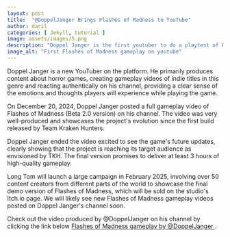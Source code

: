 ```yaml
---
layout: post
title:  "@DoppelJanger Brings Flashes of Madness to YouTube"
author: daril
categories: [ Jekyll, tutorial ]
image: assets/images/5.png
description: "Doppel Janger is the first youtuber to do a playtest of Flashes of Madness in his channel"
image_alt: "First Flashes of Madness gameplay on youtube"
---
```

Doppel Janger is a new YouTuber on the platform. He primarily produces content about horror games, creating gameplay videos of indie titles in this genre and reacting authentically on his channel, providing a clear sense of the emotions and thoughts players will experience while playing the game.

On December 20, 2024, Doppel Janger posted a full gameplay video of Flashes of Madness (Beta 2.0 version) on his channel. The video was very well-produced and showcases the project's evolution since the first build released by Team Kraken Hunters.

Doppel Janger ended the video excited to see the game's future updates, clearly showing that the project is reaching its target audience as envisioned by TKH. The final version promises to deliver at least 3 hours of high-quality gameplay.

Long Tom will launch a large campaign in February 2025, involving over 50 content creators from different parts of the world to showcase the final demo version of Flashes of Madness, which will be sold on the studio's Itch.io page. We will likely see new Flashes of Madness gameplay videos posted on Doppel Janger's channel soon.

<p>
    Check out the video produced by @DoppelJanger on his channel by clicking the link below
    <a href="https://www.youtube.com/watch?v=FiO77GFfU8s&t=3s&ab_channel=DoppelJanger" target="_blank">
        Flashes of Madness gameplay by @DoppelJanger
    </a>.
</p>